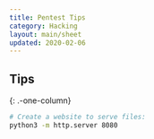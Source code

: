 ```yaml
---
title: Pentest Tips
category: Hacking
layout: main/sheet
updated: 2020-02-06
---
```


## Tips
{: .-one-column}

```bash
# Create a website to serve files:
python3 -m http.server 8080
```